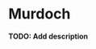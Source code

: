 # Murdoch

**TODO: Add description**

<!-- ## Installation

If [available in Hex](https://hex.pm/docs/publish), the package can be installed as:

  1. Add murdoch to your list of dependencies in `mix.exs`:

        def deps do
          [{:murdoch, "~> 0.0.1"}]
        end

  2. Ensure murdoch is started before your application:

        def application do
          [applications: [:murdoch]]
        end
 -->
